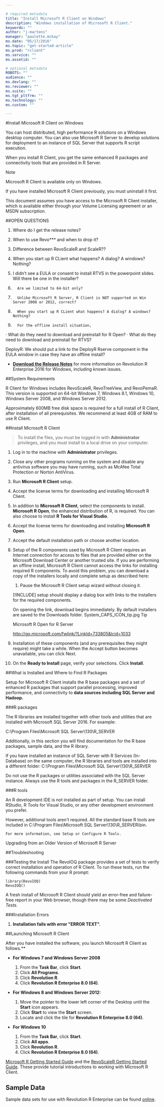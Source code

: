 ```yaml
---

# required metadata
title: "Install Microsoft R Client on Windows"
description: "Windows installation of Microsoft R Client."
keywords: ""
author: "j-martens"
manager: "paulette.mckay"
ms.date: "05/17/2016"
ms.topic: "get-started-article"
ms.prod: "rclient"
ms.service: ""
ms.assetid: ""

# optional metadata
ROBOTS: ""
audience: ""
ms.devlang: ""
ms.reviewer: ""
ms.suite: ""
ms.tgt_pltfrm: ""
ms.technology: ""
ms.custom: ""

---
```


#Install Microsoft R Client on Windows

You can host distributed, high performance R solutions on a Windows desktop computer. You can also use Microsoft R Server to develop solutions for deployment to an instance of SQL Server that supports R script execution.

When you install R Client, you get the same enhanced R packages and connectivity tools that are provided in R Server.

>[!NOTE]
>Microsoft R Client is available only on Windows.
>
>If you have installed Microsoft R Client previously, you must uninstall it first. 

This document assumes you have access to the Microsoft R Client installer, which is available either through your Volume Licensing agreement or an MSDN subscription.

##OPEN QUESTIONS

1.  Where do I get the release notes?

1.  When to use Revo*** and when to drop it?

1.  Difference between RevoScaleR and ScaleR??

1.  When you start up R CLient what happens? A dialog? A windows? Nothing? 

1.  I didn’t see a EULA or consent to install RTVS in the powerpoint slides. Will there be one in the installer?
 
2.       Are we limited to 64-bit only?
 
3.       Unlike Microsoft R Server, R Client is NOT supported on Win Server 2008 or 2012, correct?
 
4.       When you start up R CLient what happens? A dialog? A windows? Nothing?
 
5.       For the offline install situation,
·         What do they need to download and preinstall for R Open?
·         What do they need to download and preinstall for RTVS?

DeployR: We should put a link to the DeployR Rserve component in the EULA window in case they have an offline install?


- [**Download the Release Notes**](http://packages.revolutionanalytics.com/doc/8.0.0/README_RevoEnt_Windows_8.0.0.pdf) for more information on Revolution R Enterprise 2016 for Windows, including known issues.

##System Requirements

R Client for Windows includes RevoScaleR, RevoTreeView, and RevoPemaR. This version is supported on 64-bit Windows 7, Windows 8.1, Windows 10, Windows Server 2008, and Windows Server 2012.

Approximately 600MB free disk space is required for a full install of R Client, after installation of all prerequisites. We recommend at least 4GB of RAM to use R Client.

##Install Microsoft R Client

> To install the files, you must be logged in with **Administrator** privileges, and you must install to a local drive on your computer. 

1. Log in to the machine with **Administrator** privileges.

1. Close any other programs running on the system and disable any antivirus software you may have running, such as McAfee Total Protection or Norton AntiVirus.

1. Run **Microsoft R Client** setup.

1. Accept the license terms for downloading and installing Microsoft R Client.

1. In addition to **Microsoft R Client**, select the components to install. **Microsoft R Open**, the enhanced distribution of R, is required. You can also choose to install **R Tools for Visual Studio**.

1. Accept the license terms for downloading and installing **Microsoft R Open**.

1. Accept the default installation path or choose another location.

1. Setup of the R components used by Microsoft R Client requires an Internet connection for access to files that are provided either on the Microsoft Download Center or another trusted site. If you are performing an offline install, Microsoft R Client cannot access the links for installing required R components. To avoid this problem, you can download a copy of the installers locally and complete setup as described here:

   1. Pause the Microsoft R Client setup wizard without closing it.

    [!INCLUDE] setup should display a dialog box with links to the installers for the required components.

    On opening the link, download begins immediately. By default installers are saved to the Downloads folder.
    System_CAPS_ICON_tip.jpg Tip

    Microsoft R Open for R Server

    http://go.microsoft.com/fwlink/?LinkId=733805&lcid=1033

1. Installation of these components (and any prerequisites they might require) might take a while. When the Accept button becomes unavailable, you can click Next.

1. On the **Ready to Install** page, verify your selections. Click **Install**.


##What is Installed and Where to Find R Packages

Setup for Microsoft R Client installs the R base packages and a set of enhanced R packages that support parallel processing, improved performance, and connectivity to **data sources including SQL Server and Hadoop.**

###R packages

The R libraries are installed together with other tools and utilities that are installed with Microsoft SQL Server 2016. For example:

C:\Program Files\Microsoft SQL Server\130\R_SERVER

Additionally, in this section you will find documentation for the R base packages, sample data, and the R library.

If you have installed an instance of SQL Server with R Services (In-Database) on the same computer, the R libraries and tools are installed into a different folder: C:\Program Files\Microsoft SQL Server\130\R_SERVER

Do not use the R packages or utilities associated with the SQL Server instance. Always use the R tools and packages in the R_SERVER folder.

###R tools

An R development IDE is not installed as part of setup. You can install RStudio, R Tools for Visual Studio, or any other development environment you prefer.

However, additional tools aren't required. All the standard base R tools are included in C:\Program Files\Microsoft SQL Server\130\R_SERVER\bin.

    For more information, see Setup or Configure R Tools.

Upgrading from an Older Version of Microsoft R Server


##Troubleshooting

###Testing the Install
The RevoIOQ package provides a set of tests to verify correct installation and operation of R Client. To run these tests, run the following commands from your R prompt:

	library(RevoIOQ)
	RevoIOQ()

A fresh install of Microsoft R Client should yield an error-free and failure-free report in your Web browser, though there may be some _Deactivated Tests_.

###Installation Errors
1. **Installation fails with error "ERROR TEXT".**


##Launching Microsoft R Client

After you have installed the software, you launch Microsoft R Client as follows.**

+ **For Windows 7 and Windows Server 2008**

  1. From the **Task Bar**, click **Start**.
  1. Click **All Programs**.
  1. Click **Revolution R**.
  1. Click **Revolution R Enterprise 8.0 (64)**.

+ **For Windows 8 and Windows Server 2012:**

  1. Move the pointer to the lower left corner of the Desktop until the **Start** icon appears.
  1. Click **Start** to view the **Start** screen.
  1. Locate and click the tile for **Revolution R Enterprise 8.0 (64)**.

+ **For Windows 10**

  1. From the **Task Bar**, click **Start**.
  1. Click **All apps**.
  1. Click **Revolution R**.
  1. Click **Revolution R Enterprise 8.0 (64)**.


[Microsoft R Getting Started Guide](microsoft-r-getting-started.md) and the [RevoScaleR Getting Started Guide](scaler-getting-started.md). These provide tutorial introductions to working with Microsoft R Client.


## Sample Data

Sample data sets for use with Revolution R Enterprise can be found [online](http://go.microsoft.com/fwlink/?LinkID=698896&clcid=0x409).